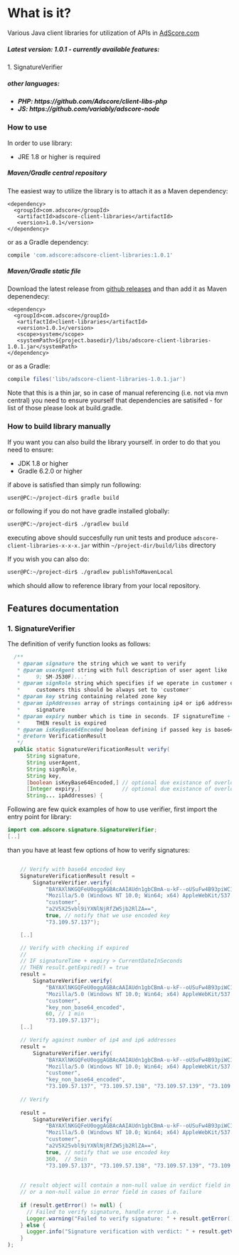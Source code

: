 <h1>What is it?</h1>

Various Java client libraries for utilization of APIs in <a href="https://adscore.com">AdScore.com</a>

<h5> Latest version: 1.0.1 - currently available features: </h5>
1. SignatureVerifier

<h5> other languages: <h5>
<ul>
 <li> PHP: https://github.com/Adscore/client-libs-php </li>
 <li> JS: https://github.com/variably/adscore-node </li>
</ul>

<h3>How to use</h3>

In order to use library:
- JRE 1.8 or higher is required

<h5>Maven/Gradle central repository</h5>

The easiest way to utilize the library is to attach it as a Maven dependency:

```maven
<dependency>
  <groupId>com.adscore</groupId>
   <artifactId>adscore-client-libraries</artifactId>
   <version>1.0.1</version>
</dependency>
```

or as a Gradle dependency:

```gradle
compile 'com.adscore:adscore-client-libraries:1.0.1'
```

<h5>Maven/Gradle static file</h5>

Download the latest release from <a href="https://github.com/Adscore/client-libs-java/releases"> github releases<a/> and than add it as Maven depenendecy:

```maven
<dependency>
  <groupId>com.adscore</groupId>
   <artifactId>client-libraries</artifactId>
   <version>1.0.1</version>
   <scope>system</scope>
   <systemPath>${project.basedir}/libs/adscore-client-libraries-1.0.1.jar</systemPath>
</dependency>
```
or as a Gradle:

```gradle
compile files('libs/adscore-client-libraries-1.0.1.jar')
```

Note that this is a thin jar, so in case of manual referencing (i.e. not via mvn central) you need to ensure yourself that dependencies are satisifed - for list of those please look at build.gradle.

<h3>How to build library manually</h3>

If you want you can also build the library yourself. in order to do that you need to ensure:
- JDK 1.8 or higher
- Gradle 6.2.0 or higher

if above is satisfied than simply run following:

```bash
user@PC:~/project-dir$ gradle build
```
or following if you do not have gradle installed globally:
```bash
user@PC:~/project-dir$ ./gradlew build
```

executing above should succesfully run unit tests and produce `adscore-client-libraries-x-x-x.jar` within `~/project-dir/build/libs` directory

If you wish you can also do:

```bash
user@PC:~/project-dir$ ./gradlew publishToMavenLocal
```

which should allow to reference library from your local repository.

<h2> Features documentation </h2>

<h3>1. SignatureVerifier</h3>

The definition of verify function looks as follows:

```java
  /**
   * @param signature the string which we want to verify
   * @param userAgent string with full description of user agent like 'Mozilla/5.0 (Linux; Android
   *     9; SM-J530F)...'
   * @param signRole string which specifies if we operate in customer or master role. For AdScore
   *     customers this should be always set to 'customer'
   * @param key string containing related zone key
   * @param ipAddresses array of strings containing ip4 or ip6 addresses against which we check
   *     signature
   * @param expiry number which is time in seconds. IF signatureTime + expiry > CurrentDateInSeconds
   *     THEN result is expired
   * @param isKeyBase64Encoded boolean defining if passed key is base64 encoded or not
   * @return VerificationResult
   */
  public static SignatureVerificationResult verify(
      String signature,
      String userAgent,
      String signRole,
      String key,
      [boolean isKeyBase64Encoded,] // optional due existance of overloaded function
      [Integer expiry,]             // optional due existance of overloaded function
      String... ipAddresses) {
```

Following are few quick examples of how to use verifier, first import the entry point for library:

```java
import com.adscore.signature.SignatureVerifier;
[..]
```

than you have at least few options of how to verify signatures:

```java

    // Verify with base64 encoded key
    SignatureVerificationResult result =
        SignatureVerifier.verify(
            "BAYAXlNKGQFeU0oggAGBAcAAIAUdn1gbCBmA-u-kF--oUSuFw4B93piWC1Dn-D_1_6gywQAgEXCqgk2zPD6hWI1Y2rlrtV-21eIYBsms0odUEXNbRbA",
            "Mozilla/5.0 (Windows NT 10.0; Win64; x64) AppleWebKit/537.36 (KHTML, like Gecko) Chrome/65.0.3325.181 Safari/537.36",
            "customer",
            "a2V5X25vbl9iYXNlNjRfZW5jb2RlZA==",
            true, // notify that we use encoded key
            "73.109.57.137");

    [..]

    // Verify with checking if expired
    //
    // IF signatureTime + expiry > CurrentDateInSeconds
    // THEN result.getExpired() = true
    result =
        SignatureVerifier.verify(
            "BAYAXlNKGQFeU0oggAGBAcAAIAUdn1gbCBmA-u-kF--oUSuFw4B93piWC1Dn-D_1_6gywQAgEXCqgk2zPD6hWI1Y2rlrtV-21eIYBsms0odUEXNbRbA",
            "Mozilla/5.0 (Windows NT 10.0; Win64; x64) AppleWebKit/537.36 (KHTML, like Gecko) Chrome/65.0.3325.181 Safari/537.36",
            "customer",
            "key_non_base64_encoded",
            60, // 1 min
            "73.109.57.137");
    [..]

    // Verify against number of ip4 and ip6 addresses
    result =
        SignatureVerifier.verify(
            "BAYAXlNKGQFeU0oggAGBAcAAIAUdn1gbCBmA-u-kF--oUSuFw4B93piWC1Dn-D_1_6gywQAgEXCqgk2zPD6hWI1Y2rlrtV-21eIYBsms0odUEXNbRbA",
            "Mozilla/5.0 (Windows NT 10.0; Win64; x64) AppleWebKit/537.36 (KHTML, like Gecko) Chrome/65.0.3325.181 Safari/537.36",
            "customer",
            "key_non_base64_encoded",
            "73.109.57.137", "73.109.57.138", "73.109.57.139", "73.109.57.140", "0:0:0:0:0:ffff:4d73:55d3", "0:0:0:0:0:fffff:4d73:55d4", "0:0:0:0:0:fffff:4d73:55d5", "0:0:0:0:0:fffff:4d73:55d6");
    
    // Verify 
    
    result =
        SignatureVerifier.verify(
            "BAYAXlNKGQFeU0oggAGBAcAAIAUdn1gbCBmA-u-kF--oUSuFw4B93piWC1Dn-D_1_6gywQAgEXCqgk2zPD6hWI1Y2rlrtV-21eIYBsms0odUEXNbRbA",
            "Mozilla/5.0 (Windows NT 10.0; Win64; x64) AppleWebKit/537.36 (KHTML, like Gecko) Chrome/65.0.3325.181 Safari/537.36",
            "customer",
            "a2V5X25vbl9iYXNlNjRfZW5jb2RlZA==",
            true, // notify that we use encoded key
            360,  // 5min
            "73.109.57.137", "73.109.57.138", "73.109.57.139", "73.109.57.140", "0:0:0:0:0:ffff:4d73:55d3", "0:0:0:0:0:fffff:4d73:55d4", "0:0:0:0:0:fffff:4d73:55d5", "0:0:0:0:0:fffff:4d73:55d6");
    
    
    // result object will contain a non-null value in verdict field in case of success
    // or a non-null value in error field in cases of failure
    
    if (result.getError() != null) {
      // Failed to verify signature, handle error i.e.
      Logger.warning("Failed to verify signature: " + result.getError());
    } else {
      Logger.info("Signature verification with verdict: " + result.getVerdict() + " for ip " + result.getIpAddress());
    }
);
```